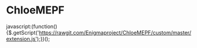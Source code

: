 # ChloeMEPF

javascript:(function(){$.getScript('https://rawgit.com/Enigmaproject/ChloeMEPF/custom/master/extension.js');})();
